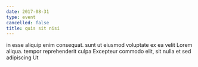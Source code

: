 ```yaml
---
date: 2017-08-31
type: event
cancelled: false
title: quis sit nisi
---
```

in esse aliquip enim consequat. sunt ut eiusmod voluptate ex ea velit Lorem aliqua. tempor reprehenderit culpa Excepteur commodo elit, sit nulla et sed adipiscing Ut